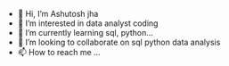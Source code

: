 - 👋 Hi, I’m Ashutosh jha
- 👀 I’m interested in data analyst coding
- 🌱 I’m currently learning sql, python...
- 💞️ I’m looking to collaborate on sql python data analysis
- 📫 How to reach me ...

<!---
ashutoshjha5/ashutoshjha5 is a ✨ special ✨ repository because its `README.md` (this file) appears on your GitHub profile.
You can click the Preview link to take a look at your changes.
--->
